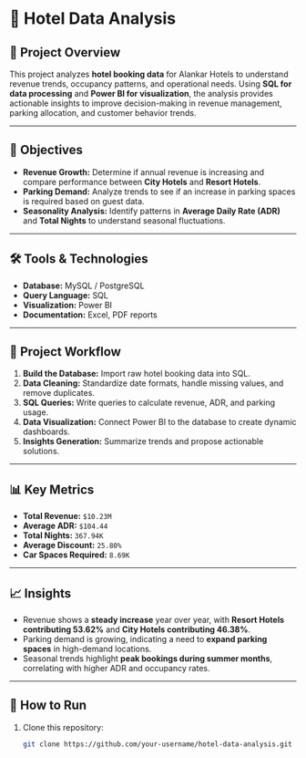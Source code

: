 # 🏨 Hotel Data Analysis

## 📌 Project Overview
This project analyzes **hotel booking data** for Alankar Hotels to understand revenue trends, occupancy patterns, and operational needs. Using **SQL for data processing** and **Power BI for visualization**, the analysis provides actionable insights to improve decision-making in revenue management, parking allocation, and customer behavior trends.

---

## 🎯 Objectives
- **Revenue Growth:** Determine if annual revenue is increasing and compare performance between **City Hotels** and **Resort Hotels**.  
- **Parking Demand:** Analyze trends to see if an increase in parking spaces is required based on guest data.  
- **Seasonality Analysis:** Identify patterns in **Average Daily Rate (ADR)** and **Total Nights** to understand seasonal fluctuations.

---

## 🛠 Tools & Technologies
- **Database:** MySQL / PostgreSQL  
- **Query Language:** SQL  
- **Visualization:** Power BI  
- **Documentation:** Excel, PDF reports  

---

## 🔄 Project Workflow
1. **Build the Database:** Import raw hotel booking data into SQL.  
2. **Data Cleaning:** Standardize date formats, handle missing values, and remove duplicates.  
3. **SQL Queries:** Write queries to calculate revenue, ADR, and parking usage.  
4. **Data Visualization:** Connect Power BI to the database to create dynamic dashboards.  
5. **Insights Generation:** Summarize trends and propose actionable solutions.

---

## 📊 Key Metrics
- **Total Revenue:** `$10.23M`  
- **Average ADR:** `$104.44`  
- **Total Nights:** `367.94K`  
- **Average Discount:** `25.80%`  
- **Car Spaces Required:** `8.69K`  

---

## 📈 Insights
- Revenue shows a **steady increase** year over year, with **Resort Hotels contributing 53.62%** and **City Hotels contributing 46.38%**.  
- Parking demand is growing, indicating a need to **expand parking spaces** in high-demand locations.  
- Seasonal trends highlight **peak bookings during summer months**, correlating with higher ADR and occupancy rates.

---

## 🚀 How to Run
1. Clone this repository:
   ```bash
   git clone https://github.com/your-username/hotel-data-analysis.git
